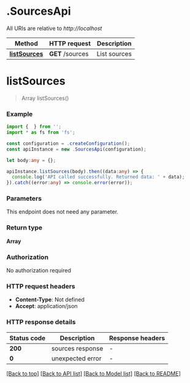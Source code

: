 # .SourcesApi

All URIs are relative to *http://localhost*

Method | HTTP request | Description
------------- | ------------- | -------------
[**listSources**](SourcesApi.md#listSources) | **GET** /sources | List sources


# **listSources**
> Array<Source> listSources()


### Example


```typescript
import {  } from '';
import * as fs from 'fs';

const configuration = .createConfiguration();
const apiInstance = new .SourcesApi(configuration);

let body:any = {};

apiInstance.listSources(body).then((data:any) => {
  console.log('API called successfully. Returned data: ' + data);
}).catch((error:any) => console.error(error));
```


### Parameters
This endpoint does not need any parameter.


### Return type

**Array<Source>**

### Authorization

No authorization required

### HTTP request headers

 - **Content-Type**: Not defined
 - **Accept**: application/json


### HTTP response details
| Status code | Description | Response headers |
|-------------|-------------|------------------|
**200** | sources response |  -  |
**0** | unexpected error |  -  |

[[Back to top]](#) [[Back to API list]](README.md#documentation-for-api-endpoints) [[Back to Model list]](README.md#documentation-for-models) [[Back to README]](README.md)


